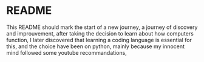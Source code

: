 # README
This README should mark the start of a new journey, a journey of discovery and improuvement, after taking the decision to learn about how computers function, I later discovered that learning a coding language is essential for this, and the choice have been on python, mainly because my innocent mind followed some youtube recommandations, 
